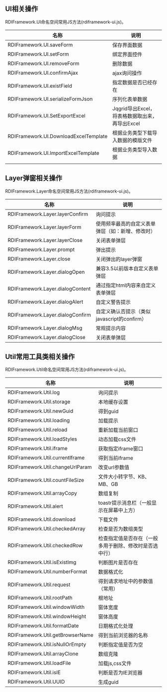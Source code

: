 ## UI相关操作

RDIFramework.UI命名空间常用JS方法(rdiframework-ui.js)。

| 名称                                  | 说明                                           |
| ------------------------------------- | ---------------------------------------------- |
| RDIFramework.UI.saveForm              | 保存界面数据                                   |
| RDIFramework.UI.setForm               | 绑定界面控件                                   |
| RDIFramework.UI.removeForm            | 删除数据                                       |
| RDIFramework.UI.confirmAjax           | ajax询问操作                                   |
| RDIFramework.UI.existField            | 指定数据是否已经存在                           |
| RDIFramework.UI.serializeFormJson     | 序列化表单数据                                 |
| RDIFramework.UI.SetExportExcel        | Jqgrid导出Excel，将表格数据取出来，再导出Excel |
| RDIFramework.UI.DownloadExcelTemplate | 根据业务类型下载导入数据的模版文件             |
| RDIFramework.UI.ImportExcelTemplate   | 根据业务类型导入数据                           |
|                                       |                                                |

## Layer弹窗相关操作

RDIFramework.Layer命名空间常用JS方法(rdiframework-ui.js)。

| 名称                             | 说明                                             |
| -------------------------------- | ------------------------------------------------ |
| RDIFramework.Layer.layerConfirm  | 询问提示                                         |
| RDIFramework.Layer.layerForm     | 使用频率最高的自定义表单弹层（如：新增、修改时） |
| RDIFramework.Layer.layerClose    | 关闭表单弹层                                     |
| RDIFramework.Layer.prompt        | 弹出提示                                         |
| RDIFramework.Layer.close         | 关闭弹出的layer弹窗                              |
| RDIFramework.Layer.dialogOpen    | 兼容3.5以前版本自定义表单弹层                    |
| RDIFramework.Layer.dialogContent | 通过指定html内容来自定义表单弹层                 |
| RDIFramework.Layer.dialogAlert   | 自定义警告提示                                   |
| RDIFramework.Layer.dialogConfirm | 自定义确认否提示（类似javascript的confirm）      |
| RDIFramework.Layer.dialogMsg     | 常规提示内容                                     |
| RDIFramework.Layer.dialogClose   | 关闭表单弹层                                     |

## Util常用工具类相关操作

RDIFramework.Util命名空间常用JS方法(rdiframework-ui.js)。

| 名称                             | 说明                                                   |
| -------------------------------- | ------------------------------------------------------ |
| RDIFramework.Util.log            | 询问提示                                               |
| RDIFramework.Util.storage        | 本地缓存设置                                           |
| RDIFramework.Util.newGuid        | 得到guid                                               |
| RDIFramework.Util.loading        | 加载提示                                               |
| RDIFramework.Util.reload         | 重新加载当前窗口                                       |
| RDIFramework.Util.loadStyles     | 动态加载css文件                                        |
| RDIFramework.Util.iframe         | 获取指定iframe窗口                                     |
| RDIFramework.Util.currentIframe  | 得到当前iframe                                         |
| RDIFramework.Util.changeUrlParam | 改变url参数值                                          |
| RDIFramework.Util.countFileSize  | 文件大小转字节、KB、MB、GB                             |
| RDIFramework.Util.arrayCopy      | 数组复制                                               |
| RDIFramework.Util.alert          | toastr提示消息栏（一般显示在屏幕中上方）               |
| RDIFramework.Util.download       | 下载文件                                               |
| RDIFramework.Util.checkedArray   | 检查是否为数组类型                                     |
| RDIFramework.Util.checkedRow     | 检查指定值是否存在（一般多用于删除、修改时是否选中行） |
| RDIFramework.Util.isExistImg     | 判断图片是否存在                                       |
| RDIFramework.Util.numberFormat   | 数据格式化                                             |
| RDIFramework.Util.request        | 得到请求地址中的参数值（常用）                         |
| RDIFramework.Util.rootPath       | 根地址                                                 |
| RDIFramework.Util.windowWidth    | 窗体宽度                                               |
| RDIFramework.Util.windowHeight   | 窗体高度                                               |
| RDIFramework.Util.formatDate     | 日期格式化处理                                         |
| RDIFramework.Util.getBrowserName | 得到当前浏览器的名称                                   |
| RDIFramework.Util.isNullOrEmpty  | 判断指定值是否为空                                     |
| RDIFramework.Util.arrayClone     | 数组克隆                                               |
| RDIFramework.Util.loadFile       | 加载js,css文件                                         |
| RDIFramework.Util.isIE           | 判断是否为IE浏览器                                     |
| RDIFramework.Util.UUID           | 生成guid                                               |
